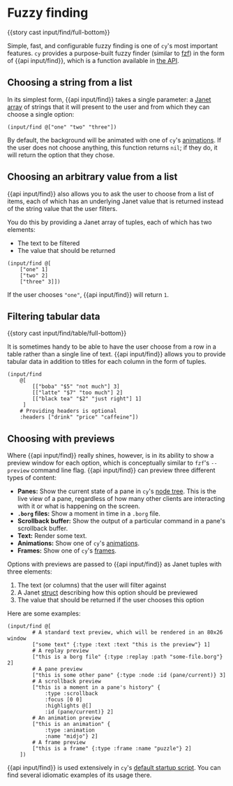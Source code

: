 # Fuzzy finding

{{story cast input/find/full-bottom}}

Simple, fast, and configurable fuzzy finding is one of `cy`'s most important features. `cy` provides a purpose-built fuzzy finder (similar to [fzf](https://github.com/junegunn/fzf)) in the form of {{api input/find}}, which is a function available in [the API](/api.md#inputfind).

## Choosing a string from a list

In its simplest form, {{api input/find}} takes a single parameter: a [Janet array](https://janet-lang.org/docs/data_structures/arrays.html) of strings that it will present to the user and from which they can choose a single option:

```janet
(input/find @["one" "two" "three"])
```

By default, the background will be animated with one of `cy`'s [animations](/animations.md). If the user does not choose anything, this function returns `nil`; if they do, it will return the option that they chose.

## Choosing an arbitrary value from a list

{{api input/find}} also allows you to ask the user to choose from a list of items, each of which has an underlying Janet value that is returned instead of the string value that the user filters.

You do this by providing a Janet array of tuples, each of which has two elements:

- The text to be filtered
- The value that should be returned

```janet
(input/find @[
    ["one" 1]
    ["two" 2]
    ["three" 3]])
```

If the user chooses `"one"`, {{api input/find}} will return `1`.

## Filtering tabular data

{{story cast input/find/table/full-bottom}}

It is sometimes handy to be able to have the user choose from a row in a table rather than a single line of text. {{api input/find}} allows you to provide tabular data in addition to titles for each column in the form of tuples.

```janet
(input/find
    @[
        [["boba" "$5" "not much"] 3]
        [["latte" "$7" "too much"] 2]
        [["black tea" "$2" "just right"] 1]
     ]
    # Providing headers is optional
    :headers ["drink" "price" "caffeine"])
```

## Choosing with previews

Where {{api input/find}} really shines, however, is in its ability to show a preview window for each option, which is conceptually similar to `fzf`'s `--preview` command line flag. {{api input/find}} can preview three different types of content:

- **Panes:** Show the current state of a pane in `cy`'s [node tree](/groups-and-panes.md#the-node-tree). This is the live view of a pane, regardless of how many other clients are interacting with it or what is happening on the screen.
- **`.borg` files:** Show a moment in time in a `.borg` file.
- **Scrollback buffer:** Show the output of a particular command in a pane's scrollback buffer.
- **Text:** Render some text.
- **Animations:** Show one of `cy`'s [animations](/animations.md).
- **Frames:** Show one of `cy`'s [frames](/frames.md).

Options with previews are passed to {{api input/find}} as Janet tuples with three elements:

1. The text (or columns) that the user will filter against
1. A Janet [struct](https://janet-lang.org/docs/data_structures/structs.html) describing how this option should be previewed
1. The value that should be returned if the user chooses this option

Here are some examples:

```janet
(input/find @[
        # A standard text preview, which will be rendered in an 80x26 window
        ["some text" {:type :text :text "this is the preview"} 1]
        # A replay preview
        ["this is a borg file" {:type :replay :path "some-file.borg"} 2]
        # A pane preview
        ["this is some other pane" {:type :node :id (pane/current)} 3]
        # A scrollback preview
        ["this is a moment in a pane's history" {
            :type :scrollback
            :focus [0 0]
            :highlights @[]
            :id (pane/current)} 2]
        # An animation preview
        ["this is an animation" {
            :type :animation
            :name "midjo"} 2]
        # A frame preview
        ["this is a frame" {:type :frame :name "puzzle"} 2]
    ])
```

{{api input/find}} is used extensively in `cy`'s [default startup script](https://github.com/cfoust/cy/blob/main/pkg/cy/boot/actions.janet). You can find several idiomatic examples of its usage there.
